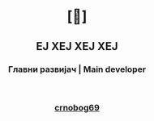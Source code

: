 # <p align="center">[🔻]</p>

## <p align="center">ЕЈ ХЕЈ ХЕЈ ХЕЈ</p>

### <p align="center">Главни развијач | Main developer</p>

<br>

### <p align="center"> <a href="https://github.com/crnobog69">crnobog69</a> </p>
